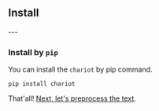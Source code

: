 <h2 id="title">Install</h2>
---

### Install by `pip`

You can install the `chariot` by pip command.

```
pip install chariot
```

That'all! [Next, let's preprocess the text](./make_preprocessor.md).
